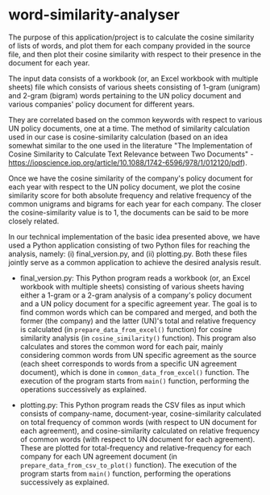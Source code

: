 # word-similarity-analyser
The purpose of this application/project is to calculate the cosine similarity of lists of words, and plot them for each 
company provided in the source file, and then plot their cosine similarity with respect to their presence in the document
for each year.

The input data consists of a workbook (or, an Excel workbook with multiple sheets) file which consists of various sheets
consisting of 1-gram (unigram) and 2-gram (bigram) words pertaining to the UN policy document and various companies' 
policy document for different years.

They are correlated based on the common keywords with respect to various UN policy documents, one at a time. The method 
of similarity calculation used in our case is cosine-similarity calculation (based on an idea somewhat similar to the 
one used in the literature "The Implementation of Cosine Similarity to Calculate Text Relevance between Two Documents" - 
https://iopscience.iop.org/article/10.1088/1742-6596/978/1/012120/pdf).

Once we have the cosine similarity of the company's policy document for each year with respect to the UN policy document,
we plot the cosine similarity score for both absolute frequency and relative frequency of the common unigrams and bigrams
for each year for each company. The closer the cosine-similarity value is to 1, the documents can be said to be more 
closely related.

In our technical implementation of the basic idea presented above, we have used a Python application consisting of two 
Python files for reaching the analysis, namely:
(i) final_version.py, and (ii) plotting.py. Both these files jointly serve as a common application to achieve the desired 
analysis result.

- final_version.py: This Python program reads a workbook (or, an Excel workbook with multiple sheets) consisting of 
various sheets having either a 1-gram or a 2-gram analysis of a company's policy document and a UN policy document for 
a specific agreement year. The goal is to find common words which can be compared and merged, and both the former (the 
company) and the latter (UN)'s total and relative frequency is calculated (in `prepare_data_from_excel()` function) 
for cosine similarity analysis (in `cosine_similarity()` function). This program also calculates and stores the common 
word for each pair, mainly considering common words from UN specific agreement as the source (each sheet corresponds to 
words from a specific UN agreement document), which is done in `common_data_from_excel()` function. The execution of the
program starts from `main()` function, performing the operations successively as explained.


- plotting.py: This Python program reads the CSV files as input which consists of company-name, document-year, 
cosine-similarity calculated on total frequency of common words (with respect to UN document for each agreement), and
cosine-similarity calculated on relative frequency of common words (with respect to UN document for each agreement). 
These are plotted for total-frequency and relative-frequency for each company for each UN agreement document (in 
`prepare_data_from_csv_to_plot()` function). The execution of the program starts from `main()` function, performing the 
operations successively as explained.
